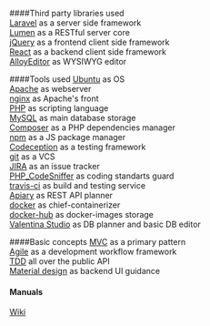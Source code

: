 ####Third party libraries used  
[Laravel](https://laravel.com/) as a server side framework  
[Lumen](https://lumen.laravel.com/) as a RESTful server core  
[jQuery](https://jquery.com/) as a frontend client side framework  
[React](https://facebook.github.io/react/) as a backend client side framework  
[AlloyEditor](http://alloyeditor.com/) as WYSIWYG editor

####Tools used 
[Ubuntu](http://www.ubuntu.com/)  as OS  
[Apache](https://httpd.apache.org/) as webserver  
[nginx](http://nginx.org/) as Apache's front  
[PHP](http://php.net/) as scripting language  
[MySQL](https://www.mysql.com/) as main database storage  
[Composer](https://getcomposer.org/) as a PHP dependencies manager  
[npm](https://www.npmjs.com/) as a JS package manager  
[Codeception](http://codeception.com/) as a testing framework  
[git](https://git-scm.com/) as a VCS  
[JIRA](https://mir24tv.atlassian.net/secure/RapidBoard.jspa?projectKey=MIR24) as an issue tracker  
[PHP_CodeSniffer](https://github.com/squizlabs/PHP_CodeSniffer) as coding standarts guard  
[travis-ci](https://travis-ci.org/) as build and testing service  
[Apiary](https://apiary.io/) as REST API planner  
[docker](https://www.docker.com/) as chief-containerizer  
[docker-hub](hub.docker.com) as docker-images storage  
[Valentina Studio](https://www.valentina-db.com/en/download-valentina-studio) as DB planner and basic DB editor

####Basic concepts
[MVC](https://docs.phalconphp.com/en/latest/reference/mvc.html) as a primary pattern  
[Agile](http://agilemanifesto.org/iso/en/) as a development workflow framework  
[TDD](https://en.wikipedia.org/wiki/Test-driven_development) all over the public API  
[Material design](https://www.google.com/design/spec/material-design/introduction.html) as backend UI guidance

#### Manuals
[Wiki](https://github.com/MIR24/doc/wiki)
